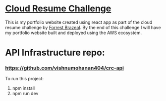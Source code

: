 # [Cloud Resume Challenge](https://cloudresumechallenge.dev/docs/the-challenge/aws/)

This is my portfolio website created using react app as part of the cloud resume challenge by [Forrest Brazeal](https://forrestbrazeal.com/).
By the end of this challenge I will have my portfolio website built and deployed using the AWS ecosystem.

# API Infrastructure repo: 
### https://github.com/vishnumohanan404/crc-api

 To run this project:

1. npm install
2. npm run dev
